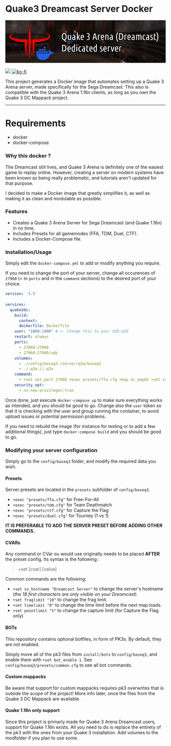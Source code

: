 # Quake3 Dreamcast Server Docker

[![](https://raw.githubusercontent.com/Ch0wW/docker-quake3dc/master/banner.png)]()


[![](https://c5.patreon.com/external/logo/become_a_patron_button.png)](https://patreon.baseq.fr)
[![ko-fi](https://ko-fi.com/img/githubbutton_sm.svg)](https://ko-fi.com/P5P27UZHV)

This project generates a Docker image that automates setting up a Quake 3 Arena server, made specifically for the Sega Dreamcast. This also is compatible with the Quake 3 Arena 1.16n clients, as long as you own the Quake 3 DC Mappack project.  

---------------------

# Requirements
- docker
- docker-compose

### Why this docker ?

The Dreamcast still lives, and Quake 3 Arena is definitely one of the easiest game to replay online. 
However, creating a server on modern systems have been known as being really problematic, and tutorials aren't updated for that purpose. 

I decided to make a Docker image that greatly simplifies it, as well as making it as clean and modulable as possible.

### Features
* Creates a Quake 3 Arena Server for Sega Dreamcast (and Quake 1.16n) in no time.
* Includes Presets for all gamemodes (FFA, TDM, Duel, CTF).
* Includes a Docker-Compose file.

### Installation/Usage

Simply edit the `docker-compose.yml` to add or modify anything you require.

If you need to change the port of your server, change all occurences of `27960` (= in `ports` and in the `command` sections) to the desired port of your choice.

```yml
version: '3.5'

services:
  quake3dc:
    build:
      context: .
      dockerfile: Dockerfile
    user: "1000:1000" # <- Change this to your UID:GID
    restart: always
    ports: 
      - 27960:27960
      - 27960:27960/udp
    volumes:
      - ./config/baseq3:/server/q3a/baseq3
      - ./.q3a://.q3a
    command: 
      - +set net_port 27960 +exec presets/ffa.cfg +map dc_map02 +set sv_hostname "Q3A DC - FFA SERVER" +set fraglimit 30 +set timelimit 10
    security_opt:
      - no-new-privileges:true
```

Once done, just execute `docker-compose up` to make sure everything works as intended, and you should be good to go. Change also the `user` token so that it is checking with the user and group running the container, to avoid upload issues or potential permission problems.

If you need to rebuild the image (for instance for testing or to add a few additional things), just type `docker-compose build` and you should be good to go.

### Modifying your server configuration

Simply go to the `config/baseq3` folder, and modify the required data you wish.

#### Presets
Server presets are located in the `presets` subfolder of `config/baseq3`.
* `+exec "presets/ffa.cfg"` for Free-For-All
* `+exec "presets/tdm.cfg"` for Team Deathmatch
* `+exec "presets/ctf.cfg"` for Capture the Flag
* `+exec "presets/duel.cfg"` for Tourney (1 vs 1)

**IT IS PREFERABLE TO ADD THE SERVER PRESET BEFORE ADDING OTHER COMMANDS.**

#### CVARs
Any command or CVar ou would use originally needs to be placed **AFTER** the preset config. Its syntax is the following :
> +set [cvar] [value]

Common commands are the following:
* `+set sv_hostname "Dreamcast Server"` to change the server's hostname (*the 18 first characters are only visible on your Dreamcast*)
* `+set fraglimit "10"` to change the frag limit.
* `+set timelimit "0"` to change the time limit before the next map loads.
* `+set pointlimit "5"` to change the capture limit (for Capture the Flag only)

#### BOTs 

This repository contains optional botfiles, in form of PK3s. By default, they are not enabled.

Simply move all of the pk3 files from `install/bots` to `config/baseq3`, and enable them with `+set bot_enable 1`. See `config/baseq3/presets/common.cfg` to see all bot commands.

#### Custom mappacks
Be aware that support for custom mappacks requires pk3 overwrites that is outside the scope of the project! More info later, once the files from the Quake 3 DC Mappack are available.

#### Quake 1.16n only support
Since this project is primarly made for Quake 3 Arena Dreamcast users, support for Quake 1.16n exists. All you need to do is replace the entirety of the pk3 with the ones from your Quake 3 installation. Add volumes to the modfolder if you plan to use some.